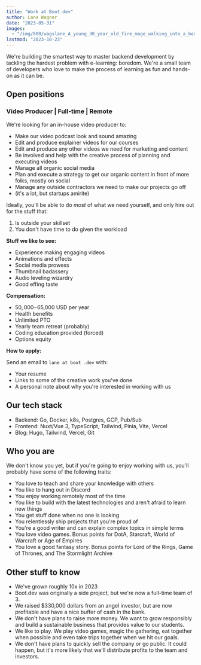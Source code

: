 ```yaml
---
title: "Work at Boot.dev"
author: Lane Wagner
date: "2023-05-31"
images:
  - "/img/800/wagslane_A_young_30_year_old_fire_mage_walking_into_a_beautiful_85f9ac70-080d-4515-8183-d7e649fa4690.png.webp"
lastmod: "2023-10-23"
---
```


We're building the smartest way to master backend development by tackling the hardest problem with e-learning: boredom.  We're a small team of developers who love to make the process of learning as fun and hands-on as it can be.

## Open positions

### Video Producer | Full-time | Remote

We're looking for an in-house video producer to:

* Make our video podcast look and sound amazing
* Edit and produce explainer videos for our courses
* Edit and produce any other videos we need for marketing and content
* Be involved and help with the creative process of planning and executing videos
* Manage all organic social media
* Plan and execute a strategy to get our organic content in front of more folks, mostly on social
* Manage any outside contractors we need to make our projects go off
* (it's a lot, but startups amirite)

Ideally, you'll be able to do *most* of what we need yourself, and only hire out for the stuff that:

1. Is outside your skillset
2. You don't have time to do given the workload

**Stuff we like to see:**

* Experience making engaging videos
* Animations and effects
* Social media prowess
* Thumbnail badassery
* Audio leveling wizardry
* Good effing taste

**Compensation:**

* $50,000-$65,000 USD per year
* Health benefits
* Unlimited PTO
* Yearly team retreat (probably)
* Coding education provided (forced)
* Options equity

**How to apply:**

Send an email to `lane at boot .dev` with:

* Your resume
* Links to some of the creative work you've done
* A personal note about why you're interested in working with us

## Our tech stack

* Backend: Go, Docker, k8s, Postgres, GCP, Pub/Sub
* Frontend: Nuxt/Vue 3, TypeScript, Tailwind, Pinia, Vite, Vercel
* Blog: Hugo, Tailwind, Vercel, Git

## Who you are

We don't know you yet, but if you're going to enjoy working with us, you'll probably have some of the following traits:

* You love to teach and share your knowledge with others
* You like to hang out in Discord
* You enjoy working remotely most of the time
* You like to build with the latest technologies and aren't afraid to learn new things
* You get stuff done when no one is looking
* You relentlessly ship projects that you're proud of
* You're a good writer and can explain complex topics in simple terms
* You love video games. Bonus points for DotA, Starcraft, World of Warcraft or Age of Empires
* You love a good fantasy story. Bonus points for Lord of the Rings, Game of Thrones, and The Stormlight Archive

## Other stuff to know

* We've grown roughly 10x in 2023
* Boot.dev was originally a side project, but we're now a full-time team of 3.
* We raised $330,000 dollars from an angel investor, but are now profitable and have a nice buffer of cash in the bank.
* We don't have plans to raise more money. We want to grow responsibly and build a sustainable business that provides value to our students.
* We like to play. We play video games, magic the gathering, eat together when possible and even take trips together when we hit our goals.
* We don't have plans to quickly sell the company or go public. It could happen, but it's more likely that we'll distribute profits to the team and investors.

